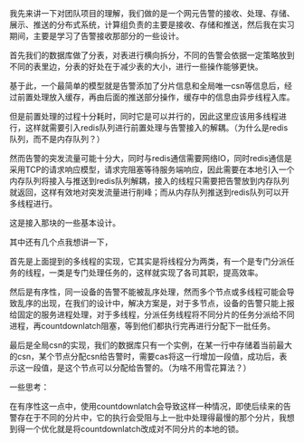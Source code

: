 我先来讲一下对团队项目的理解，我们做的是一个网元告警的接收、处理、存储、展示、推送的分布式系统，计算组负责的主要是接收、存储和推送，然后我在实习期间，主要是学习了告警接收那部分的一些设计。

首先我们的数据库做了分表，对表进行横向拆分，不同的告警会依据一定策略放到不同的表里边，分表的好处在于减少表的大小，进行一些操作能够更快。

基于此，一个最简单的模型就是告警添加了分片信息和全局唯一csn等信息后，经过前置处理放入缓存，再由后面的推送部分操作，缓存中的信息由异步线程入库。

但是前置处理的过程十分耗时，同时它是可以并行的，因此这里应该用多线程进行，这样就需要引入redis队列进行前置处理与告警接入的解耦。（为什么是redis队列，而不是内存队列？）

然而告警的突发流量可能十分大，同时与redis通信需要网络IO，同时redis通信是采用TCP的请求响应模型，请求完阻塞等待服务端响应，因此需要在本地引入一个内存队列将接入与推送到redis队列解耦，接入的线程只需要把告警放到内存队列就返回，这样有效地对突发流量进行削峰；而从内存队列推送到redis队列可以开多线程进行。

这是接入那块的一些基本设计。



其中还有几个点我想讲一下，

首先是上面提到的多线程的实现，它其实是将线程分为两类，有一个是专门分派任务的线程，一类是专门处理任务的，这样就实现了各司其职，提高效率。

然后是有序性，同一设备的告警不能被乱序处理，然而多个节点或多线程可能会导致乱序的出现，在我们的设计中，解决方案是，对于多节点，设备的告警只能上报给固定的服务进程处理，对于多线程，分派任务线程将不同分片的任务分派给不同进程，再countdownlatch阻塞，等到他们都执行完再进行分配下一批任务。

最后是全局csn的实现，我们的数据库只有一个实例，在某一行中存储着当前最大的csn，某个节点分配csn给告警时，需要cas将这一行增加一段值，成功后，表示这一段值，是这个节点可以分配给告警的。（为啥不用雪花算法？）



一些思考：

在有序性这一点中，使用countdownlatch会导致这样一种情况，即使后续来的告警存在于不同的分片中，它的执行会受阻与上一批中处理得最慢的那个分片，我想到得一个优化就是将countdownlatch改成对不同分片的本地的锁。
